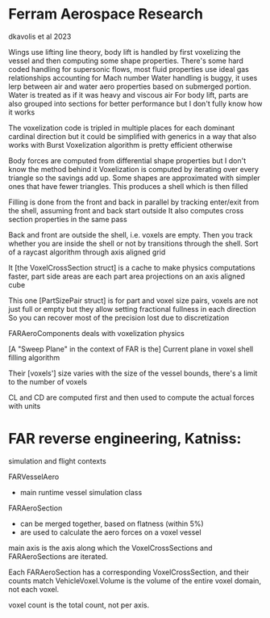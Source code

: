 # Ferram Aerospace Research

dkavolis et al 2023

Wings use lifting line theory, body lift is handled by first voxelizing the vessel and then computing some shape properties. There's some hard coded handling for supersonic flows, most fluid properties use ideal gas relationships accounting for Mach number 
Water handling is buggy, it uses lerp between air and water aero properties based on submerged portion. Water is treated as if it was heavy and viscous air
For body lift, parts are also grouped into sections for better performance but I don't fully know how it works

The voxelization code is tripled in multiple places for each dominant cardinal direction but it could be simplified with generics in a way that also works with Burst
Voxelization algorithm is pretty efficient otherwise

Body forces are computed from differential shape properties but I don't know the method behind it
Voxelization is computed by iterating over every triangle so the savings add up. Some shapes are approximated with simpler ones that have fewer triangles. This produces a shell which is then filled

Filling is done from the front and back in parallel by tracking enter/exit from the shell, assuming front and back start outside
It also computes cross section properties in the same pass

Back and front are outside the shell, i.e. voxels are empty. Then you track whether you are inside the shell or not by transitions through the shell. Sort of a raycast algorithm through axis aligned grid

It [the VoxelCrossSection struct] is a cache to make physics computations faster, part side areas are each part area projections on an axis aligned cube

This one [PartSizePair struct] is for part and voxel size pairs, voxels are not just full or empty but they allow setting fractional fullness in each direction
So you can recover most of the precision lost due to discretization

FARAeroComponents deals with voxelization physics

[A "Sweep Plane" in the context of FAR is the] Current plane in voxel shell filling algorithm

Their [voxels'] size varies with the size of the vessel bounds, there's a limit to the number of voxels

CL and CD are computed first and then used to compute the actual forces with units


# FAR reverse engineering, Katniss:

simulation and flight contexts

FARVesselAero
- main runtime vessel simulation class

FARAeroSection
- can be merged together, based on flatness (within 5%)
- are used to calculate the aero forces on a voxel vessel

main axis is the axis along which the VoxelCrossSections and FARAeroSections are iterated.

Each FARAeroSection has a corresponding VoxelCrossSection, and their counts match
VehicleVoxel.Volume is the volume of the entire voxel domain, not each voxel.

voxel count is the total count, not per axis.



